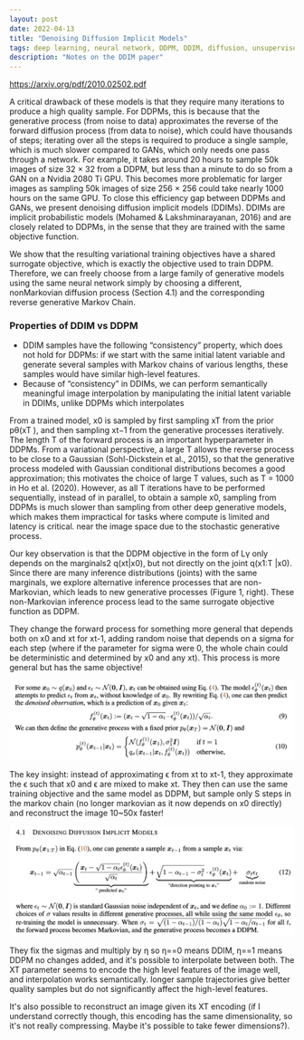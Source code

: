 ```yaml
---
layout: post
date: 2022-04-13
title: "Denoising Diffusion Implicit Models"
tags: deep learning, neural network, DDPM, DDIM, diffusion, unsupervised learning, paper, GLIDE, OpenAI, generative
description: "Notes on the DDIM paper"
---
```


<https://arxiv.org/pdf/2010.02502.pdf>

A critical drawback of these models is that they require many iterations to produce a high quality
sample. For DDPMs, this is because that the generative process (from noise to data) approximates
the reverse of the forward diffusion process (from data to noise), which could have thousands of
steps; iterating over all the steps is required to produce a single sample, which is much slower
compared to GANs, which only needs one pass through a network. For example, it takes around 20
hours to sample 50k images of size 32 × 32 from a DDPM, but less than a minute to do so from
a GAN on a Nvidia 2080 Ti GPU. This becomes more problematic for larger images as sampling
50k images of size 256 × 256 could take nearly 1000 hours on the same GPU.
To close this efficiency gap between DDPMs and GANs, we present denoising diffusion implicit
models (DDIMs). DDIMs are implicit probabilistic models (Mohamed & Lakshminarayanan, 2016)
and are closely related to DDPMs, in the sense that they are trained with the same objective function.

We show that the resulting variational training objectives have a shared surrogate objective,
which is exactly the objective used to train DDPM. Therefore, we can freely choose from a large
family of generative models using the same neural network simply by choosing a different, nonMarkovian diffusion process (Section 4.1) and the corresponding reverse generative Markov Chain.

### Properties of DDIM vs DDPM
- DDIM samples have the following “consistency” property, which does not hold for DDPMs: if we start with the same initial latent variable and generate
several samples with Markov chains of various lengths, these samples would have similar high-level
features. 
- Because of “consistency” in DDIMs, we can perform semantically meaningful image
interpolation by manipulating the initial latent variable in DDIMs, unlike DDPMs which interpolates


From a trained model, x0 is sampled by first sampling xT from the prior pθ(xT ), and then sampling
xt−1 from the generative processes iteratively.
The length T of the forward process is an important hyperparameter in DDPMs. From a variational
perspective, a large T allows the reverse process to be close to a Gaussian (Sohl-Dickstein et al.,
2015), so that the generative process modeled with Gaussian conditional distributions becomes a
good approximation; this motivates the choice of large T values, such as T = 1000 in Ho et al.
(2020). However, as all T iterations have to be performed sequentially, instead of in parallel, to obtain a sample x0, sampling from DDPMs is much slower than sampling from other deep generative
models, which makes them impractical for tasks where compute is limited and latency is critical.
near the image space due to the stochastic generative process.


Our key observation is that the DDPM objective in the form of Lγ only depends on the marginals2
q(xt|x0), but not directly on the joint q(x1:T |x0). Since there are many inference distributions
(joints) with the same marginals, we explore alternative inference processes that are non-Markovian,
which leads to new generative processes (Figure 1, right). These non-Markovian inference process
lead to the same surrogate objective function as DDPM.

They change the forward process for something more general that depends both on x0 and xt for xt-1, adding random noise that depends on a sigma for each step (where if the parameter for sigma were 0, the whole chain could be deterministic and determined by x0 and any xt). This process is more general but has the same objective!

![](image/ddim-9.png)

The key insight: instead of approximating ϵ from xt to xt-1, they approximate the ϵ such that x0 and ϵ are mixed to make xt. They then can use the same training objective and the same model as DDPM, but sample only S steps in the markov chain (no longer markovian as it now depends on x0 directly) and reconstruct the image 10~50x faster!

![](image/ddim-12.png)

They fix the sigmas and multiply by η so η==0 means DDIM, η==1 means DDPM no changes added, and it's possible to interpolate between both.
The XT parameter seems to encode the high level features of the image well, and interpolation works semantically. longer sample trajectories give better quality samples but
do not significantly affect the high-level features.

It's also possible to reconstruct an image given its XT encoding (if I understand correctly though, this encoding has the same dimensionality, so it's not really compressing. Maybe it's possible to take fewer dimensions?).
